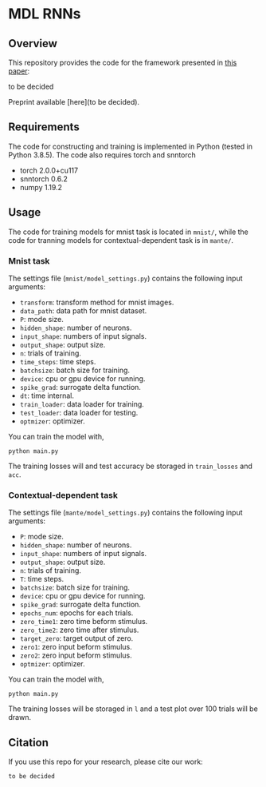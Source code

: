 # MDL RNNs

## Overview

This repository provides the code for the framework presented in [this paper](https://www.pnas.org/content/116/45/22811):

to be decided

Preprint available [here](to be decided).

## Requirements

The code for constructing and training  is implemented in Python (tested in Python 3.8.5). The code also requires torch and snntorch

- torch 2.0.0+cu117
- snntorch 0.6.2
- numpy 1.19.2


## Usage
The code for training models for mnist task is located in `mnist/`, while the code for tranning models for contextual-dependent task is in `mante/`.

### Mnist task

The settings file (`mnist/model_settings.py`) contains the following input arguments:
  - `transform`: transform method for mnist images.
  - `data_path`: data path for mnist dataset.
  - `P`: mode size.
  - `hidden_shape`: number of neurons.
  - `input_shape`: numbers of input signals.
  - `output_shape`: output size.
  - `n`: trials of training.
  - `time_steps`: time steps.
  - `batchsize`: batch size for training.
  - `device`: cpu or gpu device for running.
  - `spike_grad`: surrogate delta function.
  - `dt`: time internal.
  - `train_loader`: data loader for training.
  - `test_loader`: data loader for testing.
  - `optmizer`: optimizer.

You can train the model with,

```
python main.py 
```

 The training losses will and test accuracy be storaged in `train_losses` and `acc`.
 
 
### Contextual-dependent task

The settings file (`mante/model_settings.py`) contains the following input arguments:
  - `P`: mode size.
  - `hidden_shape`: number of neurons.
  - `input_shape`: numbers of input signals.
  - `output_shape`: output size.
  - `n`: trials of training.
  - `T`: time steps.
  - `batchsize`: batch size for training.
  - `device`: cpu or gpu device for running.
  - `spike_grad`: surrogate delta function.
  - `epochs_num`: epochs for each trials.
  - `zero_time1`: zero time beform stimulus.
  - `zero_time2`: zero time after stimulus.
  - `target_zero`: target output of zero.
  - `zero1`: zero input beform stimulus.
  - `zero2`: zero input beform stimulus.
  - `optmizer`: optimizer.

You can train the model with,

```
python main.py 
```

 The training losses will be storaged in `l` and a test plot over 100 trials will be drawn.

## Citation
If you use this repo for your research, please cite our work:

```
to be decided
```
